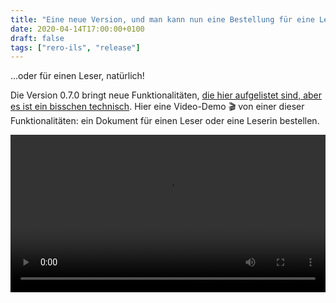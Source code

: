 ```yaml
---
title: "Eine neue Version, und man kann nun eine Bestellung für eine Leserin stellen"
date: 2020-04-14T17:00:00+0100
draft: false
tags: ["rero-ils", "release"]
---
```


...oder für einen Leser, natürlich!

Die Version 0.7.0 bringt neue Funktionalitäten, [die hier aufgelistet sind, aber es ist ein bisschen technisch](https://github.com/rero/rero-ils/blob/master/RELEASE-NOTES.rst#v070). Hier eine Video-Demo 🎬 von einer dieser Funktionalitäten: ein Dokument für einen Leser oder eine Leserin bestellen.

<!--more-->

<video width="100%" height="auto" controls>
  <source src="/img/request_as_a_librarian.mp4" type="video/mp4">
  If you're browser does not support the video tag, you can download it at <a href="https://rero21.ch/img/request_as_a_librarian.mp4">rero21.ch/img/request_as_a_librarian.mp4</a>
</video>